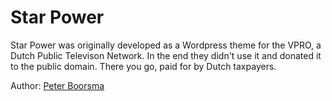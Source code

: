 # Star Power

Star Power was originally developed as a Wordpress theme for the VPRO,
a Dutch Public Televison Network. In the end they didn't use it and donated
it to the public domain. There you go, paid for by Dutch taxpayers. 

Author: [Peter Boorsma](http://peterboorsma.nl)
